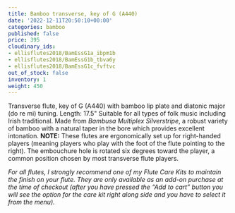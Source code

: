```yaml
---
title: Bamboo transverse, key of G (A440)
date: '2022-12-11T20:50:10+00:00'
categories: bamboo
published: false
price: 395
cloudinary_ids:
- ellisflutes2018/BamEssG1a_ibpm1b
- ellisflutes2018/BamEssG1b_tbva6y
- ellisflutes2018/BamEssG1c_fvftvc
out_of_stock: false
inventory: 1
weight: 450
---
```


Transverse flute, key of G (A440) with bamboo lip plate and diatonic major (do re mi) tuning.   Length: 17.5"  Suitable for all types of folk music including Irish traditional.  Made from *Bambusa Multiplex Silverstripe*, a robust variety of bamboo with a natural taper in the bore which provides excellent intonation.  **NOTE:** These flutes are ergonomically set up for right-handed players (meaning players who play with the foot of the flute pointing to the right).  The embouchure hole is rotated six degrees toward the player, a common position chosen by most transverse flute players.  

*For all flutes, I strongly recommend one of my Flute Care Kits to maintain the finish on your flute. They are only available as an add-on purchase at the time of checkout (after you have pressed the “Add to cart” button you will see the option for the care kit right along side and you have to select it from the menu).*